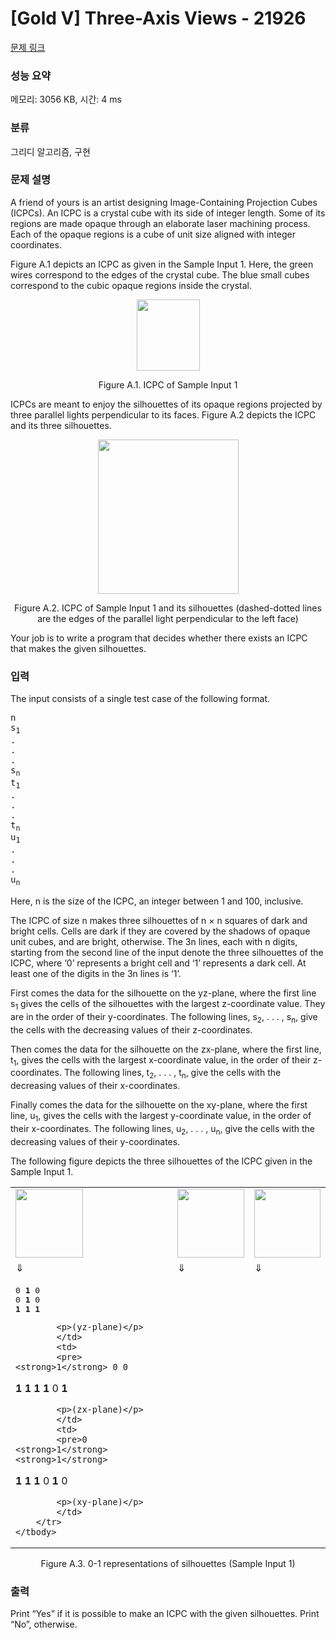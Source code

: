 # [Gold V] Three-Axis Views - 21926 

[문제 링크](https://www.acmicpc.net/problem/21926) 

### 성능 요약

메모리: 3056 KB, 시간: 4 ms

### 분류

그리디 알고리즘, 구현

### 문제 설명

<p>A friend of yours is an artist designing Image-Containing Projection Cubes (ICPCs). An ICPC is a crystal cube with its side of integer length. Some of its regions are made opaque through an elaborate laser machining process. Each of the opaque regions is a cube of unit size aligned with integer coordinates.</p>

<p>Figure A.1 depicts an ICPC as given in the Sample Input 1. Here, the green wires correspond to the edges of the crystal cube. The blue small cubes correspond to the cubic opaque regions inside the crystal.</p>

<p style="text-align: center;"><img alt="" src="https://upload.acmicpc.net/48a02d41-65dc-4419-b888-e0a41051c833/-/preview/" style="width: 101px; height: 114px;"></p>

<p style="text-align: center;">Figure A.1. ICPC of Sample Input 1</p>

<p>ICPCs are meant to enjoy the silhouettes of its opaque regions projected by three parallel lights perpendicular to its faces. Figure A.2 depicts the ICPC and its three silhouettes.</p>

<p style="text-align: center;"><img alt="" src="https://upload.acmicpc.net/c1ae0c35-f7f3-4ac7-8c3a-bbb1caf51914/-/preview/" style="width: 225px; height: 247px;"></p>

<p style="text-align: center;">Figure A.2. ICPC of Sample Input 1 and its silhouettes (dashed-dotted lines are the edges of the parallel light perpendicular to the left face)</p>

<p>Your job is to write a program that decides whether there exists an ICPC that makes the given silhouettes.</p>

### 입력 

 <p>The input consists of a single test case of the following format.</p>

<pre>n
s<sub>1</sub>
.
.
.
s<sub>n</sub>
t<sub>1</sub>
.
.
.
t<sub>n</sub>
u<sub>1</sub>
.
.
.
u<sub>n</sub></pre>

<p>Here, n is the size of the ICPC, an integer between 1 and 100, inclusive.</p>

<p>The ICPC of size n makes three silhouettes of n × n squares of dark and bright cells. Cells are dark if they are covered by the shadows of opaque unit cubes, and are bright, otherwise. The 3n lines, each with n digits, starting from the second line of the input denote the three silhouettes of the ICPC, where ‘0’ represents a bright cell and ‘1’ represents a dark cell. At least one of the digits in the 3n lines is ‘1’.</p>

<p>First comes the data for the silhouette on the yz-plane, where the first line s<sub>1</sub> gives the cells of the silhouettes with the largest z-coordinate value. They are in the order of their y-coordinates. The following lines, s<sub>2</sub>, . . . , s<sub>n</sub>, give the cells with the decreasing values of their z-coordinates.</p>

<p>Then comes the data for the silhouette on the zx-plane, where the first line, t<sub>1</sub>, gives the cells with the largest x-coordinate value, in the order of their z-coordinates. The following lines, t<sub>2</sub>, . . . , t<sub>n</sub>, give the cells with the decreasing values of their x-coordinates.</p>

<p>Finally comes the data for the silhouette on the xy-plane, where the first line, u<sub>1</sub>, gives the cells with the largest y-coordinate value, in the order of their x-coordinates. The following lines, u<sub>2</sub>, . . . , u<sub>n</sub>, give the cells with the decreasing values of their y-coordinates.</p>

<p>The following figure depicts the three silhouettes of the ICPC given in the Sample Input 1.</p>

<table class="table table-bordered td-center">
	<tbody>
		<tr>
			<td><img alt="" src="https://upload.acmicpc.net/e11c82dd-b090-4bad-a1f0-67fb2ae89c27/-/crop/216x220/0,0/-/preview/" style="width: 108px; height: 110px;"></td>
			<td><img alt="" src="https://upload.acmicpc.net/e11c82dd-b090-4bad-a1f0-67fb2ae89c27/-/crop/214x220/248,0/-/preview/" style="width: 107px; height: 110px;"></td>
			<td><img alt="" src="https://upload.acmicpc.net/e11c82dd-b090-4bad-a1f0-67fb2ae89c27/-/crop/212x220/492,0/-/preview/" style="width: 106px; height: 110px;"></td>
		</tr>
		<tr>
			<td>⇓</td>
			<td>⇓</td>
			<td>⇓</td>
		</tr>
		<tr>
			<td>
			<pre>0 <strong>1</strong> 0
0 <strong>1</strong> 0
<strong>1</strong> <strong>1</strong> <strong>1</strong>
</pre>

			<p>(yz-plane)</p>
			</td>
			<td>
			<pre><strong>1</strong> 0 0
<strong>1</strong> <strong>1</strong> <strong>1</strong>
<strong>1</strong> 0 <strong>1</strong></pre>

			<p>(zx-plane)</p>
			</td>
			<td>
			<pre>0 <strong>1</strong> <strong>1</strong>
<strong>1</strong> <strong>1</strong> <strong>1</strong>
0 <strong>1</strong> 0</pre>

			<p>(xy-plane)</p>
			</td>
		</tr>
	</tbody>
</table>

<p style="text-align: center;">Figure A.3. 0-1 representations of silhouettes (Sample Input 1)</p>

### 출력 

 <p>Print “Yes” if it is possible to make an ICPC with the given silhouettes. Print “No”, otherwise.</p>


